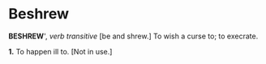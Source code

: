 # Beshrew

**BESHREW**', _verb transitive_ \[be and shrew.\] To wish a curse to; to execrate.

**1.** To happen ill to. \[Not in use.\]